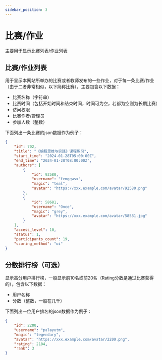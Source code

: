 ```yaml
---
sidebar_position: 3
---
```


# 比赛/作业

主要用于显示比赛列表/作业列表

## 比赛/作业列表

用于显示本网站所举办的比赛或者教师发布的一些作业，对于每一条比赛/作业（由于二者非常相似，以下简称比赛），主要包含以下数据：

- 比赛名称（字符串）
- 比赛时间（包括开始时间和结束时间，时间可为空，若都为空则为长期比赛）
- 访问权限
- 比赛作者/管理员
- 参加人数（整数）

下面列出一条比赛的json数据作为例子：

```json
{
    "id": 702,
    "title": "《编程思维与实践》课程练习",
    "start_time": "2024-01-28T05:00:00Z",
    "end_time": "2024-01-28T08:00:00Z",
    "authors": [
        {
            "id": 92580,
            "username": "fenggwsx",
            "magic": "teal",
            "avatar": "https://xxx.example.com/avatar/92580.png"
        },
        {
            "id": 58681,
            "username": "Once",
            "magic": "grey",
            "avatar": "https://xxx.example.com/avatar/58581.jpg"
        }
    ],
    "access_level": 10,
    "status": 1,
    "participants_count": 19,
    "scoring_method": "oi"
}
```

## 分数排行榜（可选）

显示高分用户排行榜，一般显示前10名或前20名（Rating分数是通过比赛获得的），包含以下数据：

- 用户名称
- 分数（整数，一般在几千）

下面列出一位用户排名的json数据作为例子：

```json
{
    "id": 2200,
    "username": "palayutm",
    "magic": "legendary",
    "avatar": "https://xxx.example.com/avatar/2200.png",
    "rating": 2184,
    "rank": 3
}
```
